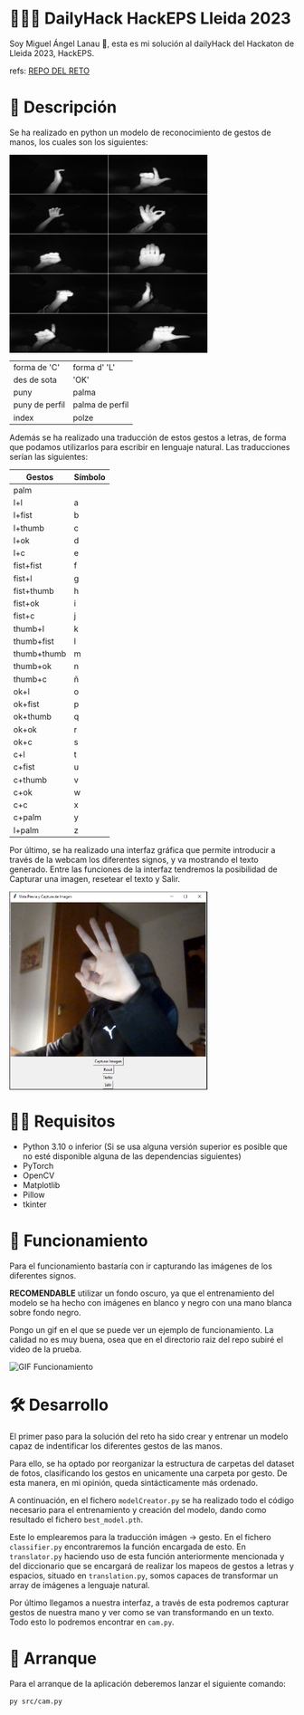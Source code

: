 # 👨🏻‍💻 DailyHack HackEPS Lleida 2023

Soy Miguel Ángel Lanau 👋, esta es mi solución al dailyHack del Hackaton de Lleida 2023, HackEPS.
 
refs: [REPO DEL RETO](https://github.com/FerranAD/dailyhack2023)

# 📜 Descripción
Se ha realizado en python un modelo de reconocimiento de gestos de manos, los cuales son los siguientes:

<img align="center" src="categories.png" height="350px" width="350px"/> 
  
|                |                 |
|----------------|-----------------|
| forma de 'C'   |  forma d' 'L'   |
| des de sota    |   'OK'          |
| puny           | palma           |
| puny de perfil | palma de perfil |
| index          | polze           |


Además se ha realizado una traducción de estos gestos a letras, de forma que podamos utilizarlos para escribir en lenguaje natural.
Las traducciones serían las siguientes:


| Gestos          | Símbolo |
|-----------------|-------  |
| palm            |         |
| l+l             | a       |
| l+fist          | b       |
| l+thumb         | c       |
| l+ok            | d       |
| l+c             | e       |
| fist+fist       | f       |
| fist+l          | g       |
| fist+thumb      | h       |
| fist+ok         | i       |
| fist+c          | j       |
| thumb+l         | k       |
| thumb+fist      | l       |
| thumb+thumb     | m       |
| thumb+ok        | n       |
| thumb+c         | ñ       |
| ok+l            | o       |
| ok+fist         | p       |
| ok+thumb        | q       |
| ok+ok           | r       |
| ok+c            | s       |
| c+l             | t       |
| c+fist          | u       |
| c+thumb         | v       |
| c+ok            | w       |
| c+c             | x       |
| c+palm          | y       |
| l+palm          | z       |

Por último, se ha realizado una interfaz gráfica que permite introducir a través de la webcam los diferentes signos, y va mostrando el texto generado.
Entre las funciones de la interfaz tendremos la posibilidad de Capturar una imagen, resetear el texto y Salir.

<img align="center" src="interfaz.png" height="350px" width="350px"/> 

# 💁‍♂️ Requisitos
- Python 3.10 o inferior (Si se usa alguna versión superior es posible que no esté disponible alguna de las dependencias siguientes)
- PyTorch
- OpenCV
- Matplotlib
- Pillow
- tkinter

# 🗿 Funcionamiento

Para el funcionamiento bastaría con ir capturando las imágenes de los diferentes signos. 

**RECOMENDABLE** utilizar un fondo oscuro, ya que el entrenamiento del modelo se ha hecho con imágenes en blanco y negro con una mano blanca sobre fondo negro.

Pongo un gif en el que se puede ver un ejemplo de funcionamiento. La calidad no es muy buena, osea que en el directorio raiz del repo subiré el video de la prueba.

![GIF Funcionamiento](https://github.com/michilanau/dailyHack-hand-recognition/blob/14a42d43db2c2a7bd5ef5d11abf27184c998f6d0/gifFuncionamiento.gif)

# 🛠️ Desarrollo

El primer paso para la solución del reto ha sido crear y entrenar un modelo capaz de indentificar los diferentes gestos de las manos.

Para ello, se ha optado por reorganizar la estructura de carpetas del dataset de fotos, clasificando los gestos en unicamente una carpeta por gesto. De esta manera, en mi opinión, queda sintácticamente más ordenado.

A continuación, en el fichero ``modelCreator.py`` se ha realizado todo el código necesario para el entrenamiento y creación del modelo, dando como resultado el fichero ``best_model.pth``.

Este lo emplearemos para la traducción imágen -> gesto. En el fichero ``classifier.py`` encontraremos la función encargada de esto. En ``translator.py`` haciendo uso de esta función anteriormente mencionada y del diccionario que se encargará de realizar los mapeos de gestos a letras y espacios, situado en ``translation.py``, somos capaces de transformar un array de imágenes a lenguaje natural.

Por último llegamos a nuestra interfaz, a través de esta podremos capturar gestos de nuestra mano y ver como se van transformando en un texto. Todo esto lo podremos encontrar en ``cam.py``.

# 🚀 Arranque
Para el arranque de la aplicación deberemos lanzar el siguiente comando:
```
py src/cam.py
```
